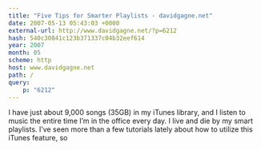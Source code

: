 ```yaml
---
title: "Five Tips for Smarter Playlists - davidgagne.net"
date: 2007-05-13 05:43:03 +0000
external-url: http://www.davidgagne.net/?p=6212
hash: 540c30841c123b371337c04b32eef614
year: 2007
month: 05
scheme: http
host: www.davidgagne.net
path: /
query:
    p: "6212"
---
```


I have just about 9,000 songs (35GB) in my iTunes library, and I listen to music the entire time I’m in the office every day. I live and die by my smart playlists. I’ve seen more than a few tutorials lately about how to utilize this iTunes feature, so
